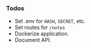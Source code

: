 ### Todos
- Set .env for `HASH`, `SECRET`, etc.
- Set routes for `/notes`
- Dockerize application.
- Document API.
